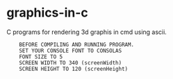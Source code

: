 # graphics-in-c
C programs for rendering 3d graphis in cmd using ascii.

        BEFORE COMPILING AND RUNNING PROGRAM.
        SET YOUR CONSOLE FONT TO CONSOLAS
        FONT SIZE TO 5
        SCREEN WIDTH TO 340 (screenWidth)
        SCREEN HEIGHT TO 120 (screenHeight)
